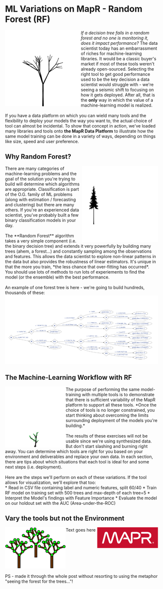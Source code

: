 # ML Variations on MapR - Random Forest (RF)

<img align="left"  src="./images/growing.gif" width="250">

*If a decision tree fails in a random forest and no one is monitoring it, does it impact performance?*  The data scientist today has an embarrassment of riches for machine-learning libraries. It would be a classic buyer's market if most of these tools weren't already open-sourced. Selecting the right tool to get good performance used to be the key decision a data scientist would struggle with - we're seeing a seismic shift to focusing on how it gets deployed. After all, that is the **only** way in which the value of a machine-learning model is realized. <br/>
<br/>
If you have a data platform on which you can wield many tools and the flexibility to deploy your models the way you want to, the actual choice of tool can almost be incidental. To show that concept in action, we've loaded many libraries and tools onto **the MapR Data Platform** to illustrate how the same model training can be done in a variety of ways, depending on things like size, speed and user preference.
<br clear="left"/>

## Why Random Forest?
<img align="right"  src="./images/forest.gif" width="250">
There are many categories of machine-learning problems and the goal of the solution you're trying to build will determine which algorithms are appropriate. Classification is part of the O.G. family of ML problems  (along with estimation / forecasting and clustering) but there are many others. If you're an experienced data scientist, you've probably built a few binary classification models in your day. <br/>
<br/>
The **Random Forest** algorithm takes a very simple component (i.e. the binary decision tree) and extends it very powerfully by building many trees (ahem, a forest...) and constantly sampling among the observations and features. This allows the data scientist to explore non-linear patterns in the data but also provides the robustness of linear estimators. It's unique in that the more you train, *the less chance that over-fitting has occurred*. You should use lots of methods to run lots of experiements to find the model (or the ensemble) with the best performance.
<br clear="right"/>
<br/>
An example of one forest tree is here - we're going to build hundreds, thousands of these: 
<img src="./images/sampleTree.png" width="750">


## The Machine-Learning Workflow with RF
<img align="left"  src="./images/tree.gif" width="200">
The purpose of performing the same model-training with multiple tools is to demonstrate that there is sufficient variability of the MapR platform to support all these tools. *Once the choice of tools is no longer constrained, you start thinking about overcoming the limits surrounding deployment of the models you're building.* <br/>
<br/>
The results of these exercises will not be usable since we're using synthesized data. But don't start slashing and burning right away. You can determine which tools are right for you based on your environment and deliverables and replace your own data. In each section, there are tips about which situations that each tool is ideal for and some next steps (i.e. deployment). 
<br clear="left"/>
<br/>
Here are the steps we'll perform on each of these variations. If the tool allows for visualization, we'll explore that too: <br/>
* Read in CSV file containing label and numeric features, split 60/40
* Train RF model on training set with 500 trees and max-depth of each tree=5
* Interpret the Model's findings with Feature Importance
* Evaluate the model on our holdout set with the AUC (Area-under-the-ROC) 


## Vary the tools but not the Environment

<img align="left"  src="./images/randomForest.png" width="200">
Text goes here
<img align="right"  src="./images/mapr.png" width="200">
<br clear="right"/>
<br clear="left"/>
<br/>
PS - made it through the whole post without resorting to using the metaphor "seeing the forest for the trees..."!

